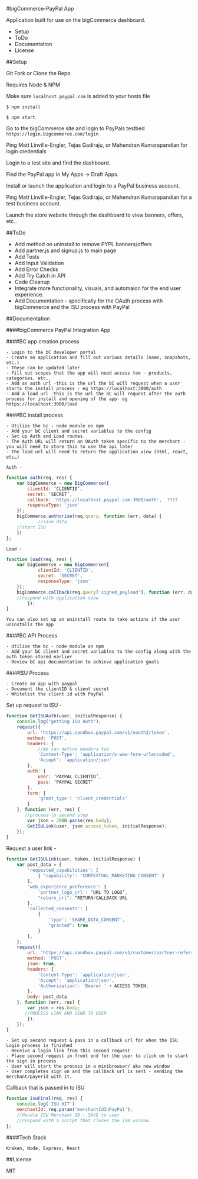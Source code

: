 #bigCommerce-PayPal App

Application built for use on the bigCommerce dashboard.

- Setup
- ToDo
- Documentation
- License

##Setup

Git Fork or Clone the Repo

Requires Node & NPM

Make sure `localhost.paypal.com` is added to your hosts file

`$ npm install`

`$ npm start`

Go to the bigCommerce site and login to PayPals testbed `https://login.bigcommerce.com/login` 

Ping Matt Linville-Engler, Tejas Gadiraju, or Mahendran Kumarapandian for login credentials

Login to a test site and find the dashboard.

Find the PayPal app in My Apps -> Draft Apps.

Install or launch the application and login to a PayPal business account.

Ping Matt Linville-Engler, Tejas Gadiraju, or Mahendran Kumarapandian for a test business account.

Launch the store website through the dashboard to view banners, offers, etc.. 

##ToDo

- Add method on uninstall to remove PYPL banners/offers
- Add partner.js and signup.js to main page
- Add Tests
- Add Input Validation
- Add Error Checks
- Add Try Catch in API
- Code Cleanup 
- Integrate more functionality, visuals, and automaion for the end user experience. 
- Add Documentation - specifically for the OAuth process with bigCommerce and the ISU process with PayPal



##Documentation

####bigCommerce PayPal Integration App 

####BC app creation process
	
	- Login to the bC developer portal
	- Create an application and fill out various details (name, snapshots, etc.) 
	- These can be updated later
	- Fill out scopes that the app will need access too - products, categories, etc..
	- Add an auth url -this is the url the bC will request when a user starts the install process - eg https://localhost:3000/auth
	- Add a load url -this is the url the bC will request after the auth process for install and opening of the app- eg https://localhost:3000/load
	

####BC install process

	- Utilize the bc - node module on npm
	- Add your bC client and secret variables to the config
	- Set up Auth and Load routes.
	- The Auth URL will return an OAuth token specific to the merchant - you will need to store this to use the api later
	- The load url will need to return the application view (html, react, etc…)

	Auth -

```javascript
function auth(req, res) {
    var bigCommerce = new BigCommerce({
        clientId: ‘CLIENTID’,
        secret: ‘SECRET’,
        callback: 'https://localhost.paypal.com:3000/auth',  ????
        responseType: 'json'
    });
    bigCommerce.authorise(req.query, function (err, data) {
            //save data
    //start ISU
    })
};
```
	
	Load -

```javascript
function load(req, res) {
    var bigCommerce = new BigCommerce({
            clientId: 'CLIENTID',
            secret: 'SECRET',
            responseType: 'json'
    });
    bigCommerce.callback(req.query['signed_payload'], function (err, data) {
    //respond with application view
        });
}
```

	You can also set up an uninstall route to take actions if the user uninstalls the app
		

####BC API Process
	
	- Utilize the bc - node module on npm
	- Add your bC client and secret variables to the config along with the auth token stored earlier
	- Review bC api documentation to achieve application goals 

####ISU Process

	- Create an app with paypal 
	- Document the clientID & client secret
	- Whitelist the client id with PayPal

Set up request to ISU - 

```javascript		
function GetISUAuth(user, initialResponse) {
    console.log("getting ISU Auth");
    request({
        url: 'https://api.sandbox.paypal.com/v1/oauth2/token',
        method: 'POST',
        headers: {
            //We can define headers too
            'Content-Type': 'application/x-www-form-urlencoded',
            'Accept': 'application/json'
        },
        auth: {
            user: ‘PAYPAL CLIENTID’,
            pass: ‘PAYPAL SECRET’
        },
        form: {
            'grant_type': 'client_credentials'
        }
    }, function (err, res) {
       //proceed to second step
        var json = JSON.parse(res.body);
        GetISULink(user, json.access_token, initialResponse);
    });
}
```

Request a user link -

```javascript
function GetISULink(user, token, initialResponse) {
    var post_data = {
        'requested_capabilities': [
            { 'capability': 'CONTEXTUAL_MARKETING_CONSENT' }
        ],
        'web_experience_preference': {
            'partner_logo_url': ‘URL TO LOGO’,
            "return_url": “RETURN/CALLBACK URL
        },
        'collected_consents': [
            {
                'type': 'SHARE_DATA_CONSENT',
                "granted": true
            }
        ],
    };
    request({
        url: 'https://api.sandbox.paypal.com/v1/customer/partner-referrals',
        method: 'POST',
        json: true,
        headers: {
            'Content-Type': 'application/json',
            'Accept': 'application/json',
            'Authorization': 'Bearer ' + ACCESS TOKEN,
        },
        body: post_data
    }, function (err, res) {
        var json = res.body;
       //PROCESS LINK AND SEND TO USER
        });
    });
}

```
	- Set up second request & pass in a callback url for when the ISU Login process is finished
	- Receive a login link from this second request
	- Place second request in front end for the user to click on to start the sign in process
	- User will start the process in a minibrowser/ aka new window
	- User completes sign on and the callback url is sent - sending the merchant/payerid with it.

Callback that is passed in to ISU

```javascript
function isuFinal(req, res) { 
    console.log('ISU HIT')
    merchantId: req.param('merchantIdInPayPal'),
    //Handle ISU Merchant ID - SAVE to user
    //respond with a script that closes the ism window.
};
```

####Tech Stack

	Kraken, Node, Express, React

##License

MIT


